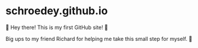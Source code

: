# schroedey.github.io

:wave: Hey there! This is my first GitHub site! :dizzy:

Big ups to my friend Richard for helping me take this small step for myself. :pray:

